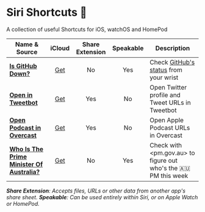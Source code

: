 # Siri Shortcuts 💬

A collection of useful Shortcuts for iOS, watchOS and HomePod

| Name & Source | iCloud | Share Extension | Speakable | Description |
| ------------- | :----: | :-------------: | :-------: | ----------- |
| **[Is GitHub Down?](Is%20GitHub%20Down%3F.shortcut)** | [Get](https://www.icloud.com/shortcuts/e79cc8d2a0ee49f99f0313c68b993de8) | No | Yes | Check [GitHub's status](https://status.github.com/) from your wrist |
| **[Open in Tweetbot](Open%20in%20Tweetbot.shortcut)** | [Get](https://www.icloud.com/shortcuts/009601fadefe49b7907be30f75bc77aa) | Yes | No | Open Twitter profile and Tweet URLs in Tweetbot |
| **[Open Podcast in Overcast](Open%20Podcast%20in%20Overcast.shortcut)** | [Get](https://www.icloud.com/shortcuts/8dd337a2077e4175b9dd589bdd4bf7b0) | Yes | No | Open Apple Podcast URLs in Overcast |
| **[Who Is The Prime Minister Of Australia?](Who%20Is%20The%20Prime%20Minister%20Of%20Australia%3F.shortcut)** | [Get](https://www.icloud.com/shortcuts/958bdfebac554362af49509372d54d84) | No | Yes | Check with <pm.gov.au> to figure out who's the 🇦🇺 PM this week |

*__Share Extension__: Accepts files, URLs or other data from another app's share sheet. __Speakable__: Can be used entirely within Siri, or on Apple Watch or HomePod.*
